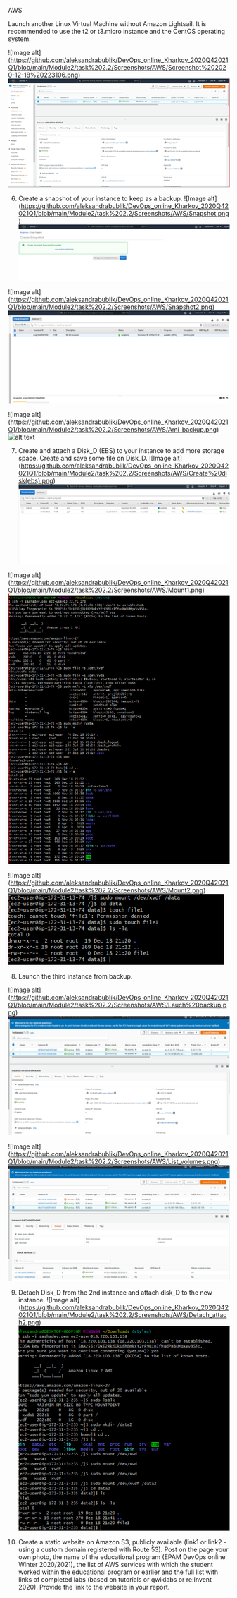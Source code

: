 AWS


Launch another Linux Virtual Machine without Amazon Lightsail. It is recommended to use the t2 or t3.micro instance and the CentOS operating system.

![Image alt] (https://github.com/aleksandrabublik/DevOps_online_Kharkov_2020Q42021Q1/blob/main/Module2/task%202.2/Screenshots/AWS/Screenshot%202020-12-18%20223106.png)
![alt text](https://github.com/aleksandrabublik/DevOps_online_Kharkov_2020Q42021Q1/blob/main/Module2/task%202.2/Screenshots/AWS/Screenshot%202020-12-18%20223106.png)


6. Create a snapshot of your instance to keep as a backup.
![Image alt] (https://github.com/aleksandrabublik/DevOps_online_Kharkov_2020Q42021Q1/blob/main/Module2/task%202.2/Screenshots/AWS/Snapshot.png)
![alt text](https://github.com/aleksandrabublik/DevOps_online_Kharkov_2020Q42021Q1/blob/main/Module2/task%202.2/Screenshots/AWS/Snapshot.png)


![Image alt] (https://github.com/aleksandrabublik/DevOps_online_Kharkov_2020Q42021Q1/blob/main/Module2/task%202.2/Screenshots/AWS/Snapshot2.png)
![alt text](https://github.com/aleksandrabublik/DevOps_online_Kharkov_2020Q42021Q1/blob/main/Module2/task%202.2/Screenshots/AWS/Snapshot2.png)

![Image alt] (https://github.com/aleksandrabublik/DevOps_online_Kharkov_2020Q42021Q1/blob/main/Module2/task%202.2/Screenshots/AWS/Ami_backup.png)
![alt text](hhttps://github.com/aleksandrabublik/DevOps_online_Kharkov_2020Q42021Q1/blob/main/Module2/task%202.2/Screenshots/AWS/Ami_backup.png)


7. Create and attach a Disk_D (EBS) to your instance to add more storage space. Create and save some file on Disk_D.
![Image alt] (https://github.com/aleksandrabublik/DevOps_online_Kharkov_2020Q42021Q1/blob/main/Module2/task%202.2/Screenshots/AWS/Create%20disk(ebs).png)
![alt text](https://github.com/aleksandrabublik/DevOps_online_Kharkov_2020Q42021Q1/blob/main/Module2/task%202.2/Screenshots/AWS/Create%20disk(ebs).png)


![Image alt] (https://github.com/aleksandrabublik/DevOps_online_Kharkov_2020Q42021Q1/blob/main/Module2/task%202.2/Screenshots/AWS/Mount1.png)
![alt text](https://github.com/aleksandrabublik/DevOps_online_Kharkov_2020Q42021Q1/blob/main/Module2/task%202.2/Screenshots/AWS/Mount1.png)

![Image alt] (https://github.com/aleksandrabublik/DevOps_online_Kharkov_2020Q42021Q1/blob/main/Module2/task%202.2/Screenshots/AWS/Mount2.png)
![alt text](https://github.com/aleksandrabublik/DevOps_online_Kharkov_2020Q42021Q1/blob/main/Module2/task%202.2/Screenshots/AWS/Mount2.png)


8. Launch the third instance from backup.

![Image alt] (https://github.com/aleksandrabublik/DevOps_online_Kharkov_2020Q42021Q1/blob/main/Module2/task%202.2/Screenshots/AWS/Lauch%20backup.png)
![alt text](https://github.com/aleksandrabublik/DevOps_online_Kharkov_2020Q42021Q1/blob/main/Module2/task%202.2/Screenshots/AWS/Lauch%20backup.png)


![Image alt] (https://github.com/aleksandrabublik/DevOps_online_Kharkov_2020Q42021Q1/blob/main/Module2/task%202.2/Screenshots/AWS/List_volumes.png)
![alt text](https://github.com/aleksandrabublik/DevOps_online_Kharkov_2020Q42021Q1/blob/main/Module2/task%202.2/Screenshots/AWS/List_volumes.png)


9. Detach Disk_D from the 2nd instance and attach disk_D to the new instance.
![Image alt] (https://github.com/aleksandrabublik/DevOps_online_Kharkov_2020Q42021Q1/blob/main/Module2/task%202.2/Screenshots/AWS/Detach_attach2.png)
![alt text](https://github.com/aleksandrabublik/DevOps_online_Kharkov_2020Q42021Q1/blob/main/Module2/task%202.2/Screenshots/AWS/Detach_attach2.png)




15. Create a static website on Amazon S3, publicly available (link1 or link2 - using a custom domain registered with Route 53). Post on the page your own photo, the name of the educational program (EPAM DevOps online Winter 2020/2021), the list of AWS services with which the student worked within the educational program or earlier and the full list with links of completed labs (based on tutorials or qwiklabs or re:Invent 2020). Provide the link to the website in your report.
